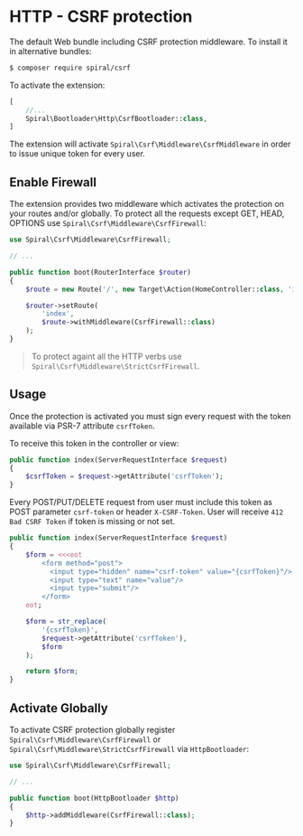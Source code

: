 # HTTP - CSRF protection
The default Web bundle including CSRF protection middleware. To install it in alternative bundles:

```bash
$ composer require spiral/csrf
```

To activate the extension:

```php
[
    //...
    Spiral\Bootloader\Http\CsrfBootloader::class,
]
```

The extension will activate `Spiral\Csrf\Middleware\CsrfMiddleware` in order to issue unique token for every user.

## Enable Firewall
The extension provides two middleware which activates the protection on your routes and/or globally. To protect all the requests
except GET, HEAD, OPTIONS use `Spiral\Csrf\Middleware\CsrfFirewall`:

```php
use Spiral\Csrf\Middleware\CsrfFirewall;

// ...

public function boot(RouterInterface $router)
{
    $route = new Route('/', new Target\Action(HomeController::class, 'index'));

    $router->setRoute(
        'index',
        $route->withMiddleware(CsrfFirewall::class)
    );
}
```

> To protect againt all the HTTP verbs use `Spiral\Csrf\Middleware\StrictCsrfFirewall`. 

## Usage
Once the protection is activated you must sign every request with the token available via PSR-7 attribute `csrfToken`.

To receive this token in the controller or view:

```php
public function index(ServerRequestInterface $request)
{
    $csrfToken = $request->getAttribute('csrfToken');
}
``` 

Every POST/PUT/DELETE request from user must include this token as POST parameter `csrf-token` or header `X-CSRF-Token`.
User will receive `412 Bad CSRF Token` if token is missing or not set.

```php
public function index(ServerRequestInterface $request)
{
    $form = <<<eot
        <form method="post">
          <input type="hidden" name="csrf-token" value="{csrfToken}"/>
          <input type="text" name="value"/>
          <input type="submit"/>
        </form>
    eot;

    $form = str_replace(
        '{csrfToken}',
        $request->getAttribute('csrfToken'),
        $form
    );

    return $form;
}
```

## Activate Globally
To activate CSRF protection globally register `Spiral\Csrf\Middleware\CsrfFirewall` or `Spiral\Csrf\Middleware\StrictCsrfFirewall`
via `HttpBootloader`:

```php
use Spiral\Csrf\Middleware\CsrfFirewall;

// ...

public function boot(HttpBootloader $http)
{
    $http->addMiddleware(CsrfFirewall::class);
}
```
